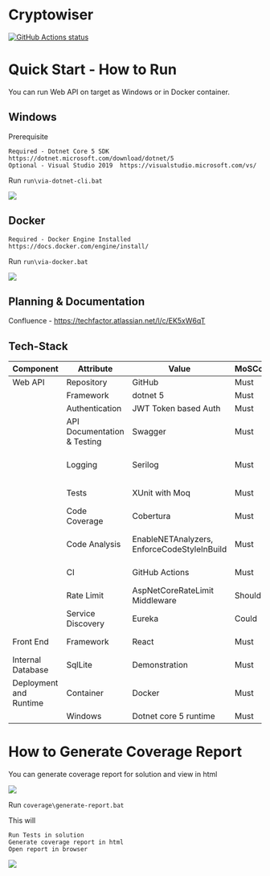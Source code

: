 
# Cryptowiser

<p align="left">
  <a href="https://github.com/ThePravinDeshmukh/cryptowiser"><img alt="GitHub Actions status" src="https://github.com/ThePravinDeshmukh/cryptowiser/workflows/.NET/badge.svg"></a>
</p>


# Quick Start - How to Run

You can run Web API on target as Windows or in Docker container.

## Windows 
Prerequisite

	Required - Dotnet Core 5 SDK  https://dotnet.microsoft.com/download/dotnet/5
	Optional - Visual Studio 2019  https://visualstudio.microsoft.com/vs/
Run
```run\via-dotnet-cli.bat```

![](img/run-via-dotnet-cli.gif)

## Docker

    Required - Docker Engine Installed https://docs.docker.com/engine/install/

Run
```run\via-docker.bat```

![](img/run-via-docker.gif)



## Planning & Documentation
Confluence - https://techfactor.atlassian.net/l/c/EK5xW6qT

## Tech-Stack

| Component        	| Attribute					| Value | MoSCoW  	| Status  | Reference |
| ------------- 	|-------------		| -------------	| -------------	| ------------- |-------------|
| Web API | Repository 					| GitHub | Must | Done | https://github.com/ThePravinDeshmukh/cryptowiser |
|  | Framework 							| dotnet 5 | Must | Done | https://dotnet.microsoft.com/download/dotnet/5.0 |
|  | Authentication 					| JWT Token based Auth | Must | Done | https://docs.microsoft.com/en-us/ef/core/ |
|  | API Documentation & Testing 		| Swagger | Must | Done | https://docs.microsoft.com/en-us/aspnet/core/tutorials/web-api-help-pages-using-swagger?view=aspnetcore-5.0 |
|  | Logging 							| Serilog | Must | Not Started | https://docs.microsoft.com/en-us/aspnet/core/fundamentals/logging/?view=aspnetcore-5.0 |
|  | Tests 								| XUnit with Moq | Must | Not Started | EF Core Testing https://docs.microsoft.com/en-us/ef/core/testing/ |
|  | Code Coverage 						| Cobertura | Must | Not Started | https://docs.microsoft.com/en-us/dotnet/core/testing/unit-testing-code-coverage?tabs=windows |
|  | Code Analysis 						| EnableNETAnalyzers, EnforceCodeStyleInBuild | Must | Not Started | https://docs.microsoft.com/en-us/dotnet/fundamentals/code-analysis/overview#code-quality-analysis |
|  | CI | GitHub Actions 				| Must | Not Started | https://github.com/ThePravinDeshmukh/cryptowiser/actions |
|  | Rate Limit 						| AspNetCoreRateLimit Middleware | Should | Not Started | https://github.com/stefanprodan/AspNetCoreRateLimit |
|  | Service Discovery 					| Eureka | Could | Not Started | https://steeltoe.io/service-discovery/get-started/eureka |
| Front End			 					| Framework | React | Must  | Done | https://docs.microsoft.com/en-us/ef/core/providers/in-memory/?tabs=dotnet-core-cli |
| Internal Database 					| SqlLite | Demonstration | Must  | Done | https://docs.microsoft.com/en-us/ef/core/providers/in-memory/?tabs=dotnet-core-cli |
| Deployment and Runtime | Container 	| Docker | Must | Done | Run ```run\via-docker.bat``` |
|  | Windows | Dotnet core 5 runtime 	| Must | Done | Run ```run\via-dotnet-cli.bat``` |



# How to Generate Coverage Report

You can generate coverage report for solution and view in html

![](img/coverage-report.JPG)

Run
```coverage\generate-report.bat```

This will 

    Run Tests in solution
    Generate coverage report in html
    Open report in browser
	
![](img/generate-coverage-report.gif)

 
